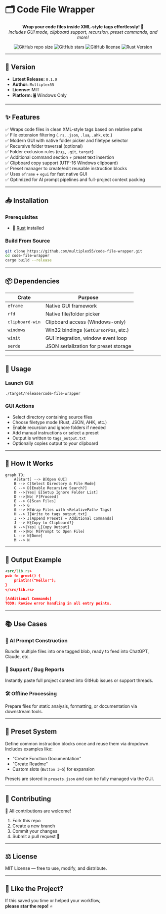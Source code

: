 # 🗂️ **Code File Wrapper**

<p align="center">
  <b>Wrap your code files inside XML-style tags effortlessly! 🚀</b> <br>
  <i>Includes GUI mode, clipboard support, recursion, preset commands, and more!</i>
</p>

<p align="center">
  <img alt="GitHub repo size" src="https://img.shields.io/github/repo-size/multiplex55/code-file-wrapper">
  <img alt="GitHub stars" src="https://img.shields.io/github/stars/multiplex55/code-file-wrapper?style=social">
  <img alt="GitHub license" src="https://img.shields.io/github/license/multiplex55/code-file-wrapper">
  <img alt="Rust Version" src="https://img.shields.io/badge/Rust-Edition%202021-orange">
</p>

---

## 📌 Version  
- **Latest Release:** `0.1.0`  
- **Author:** `Multiplex55`  
- **License:** MIT  
- **Platform:** 🖥 Windows Only  

---

## ✨ Features  

✅ Wraps code files in clean XML-style tags based on relative paths  
✅ File extension filtering (`.rs`, `.json`, `.lua`, `.ahk`, etc.)  
✅ Modern GUI with native folder picker and filetype selector  
✅ Recursive folder traversal (optional)  
✅ Folder exclusion rules (e.g., `.git`, `target`)  
✅ Additional command section + preset text insertion  
✅ Clipboard copy support (UTF-16 Windows clipboard)  
✅ Preset manager to create/edit reusable instruction blocks  
✅ Uses `eframe` + `egui` for fast native GUI  
✅ Optimized for AI prompt pipelines and full-project context packing  

---

## 📥 Installation

### Prerequisites  
- 🦀 [Rust](https://www.rust-lang.org/tools/install) installed

### Build From Source  
```sh
git clone https://github.com/multiplex55/code-file-wrapper.git
cd code-file-wrapper
cargo build --release
```

---

## 📦 Dependencies

| Crate           | Purpose                                      |
|----------------|----------------------------------------------|
| `eframe`        | Native GUI framework                        |
| `rfd`           | Native file/folder picker                   |
| `clipboard-win` | Clipboard access (Windows-only)             |
| `windows`       | Win32 bindings (`GetCursorPos`, etc.)       |
| `winit`         | GUI integration, window event loop          |
| `serde`         | JSON serialization for preset storage       |

---

## 🚀 Usage

### Launch GUI  
```sh
./target/release/code-file-wrapper
```

### GUI Actions  
- Select directory containing source files  
- Choose filetype mode (Rust, JSON, AHK, etc.)  
- Enable recursion and ignore folders if needed  
- Add manual instructions or select a preset  
- Output is written to `tags_output.txt`  
- Optionally copies output to your clipboard  

---

## 📜 How It Works

```mermaid
graph TD;
    A[Start] --> B[Open GUI]
    B --> C[Select Directory & File Mode]
    C --> D[Enable Recursive Search?]
    D -->|Yes| E[Setup Ignore Folder List]
    D -->|No| F[Proceed]
    E --> G[Scan Files]
    F --> G
    G --> H[Wrap Files with <RelativePath> Tags]
    H --> I[Write to tags_output.txt]
    I --> J[Append Presets + Additional Commands]
    J --> K{Copy to Clipboard?}
    K -->|Yes| L[Copy Output]
    K -->|No| M[Prompt to Open File]
    L --> N[Done]
    M --> N
```

---

## 📄 Output Example

```xml
<src/lib.rs>
pub fn greet() {
    println!("Hello!");
}
</src/lib.rs>

[Additional Commands]
TODO: Review error handling in all entry points.
```

---

## 📚 Use Cases

### 🧠 AI Prompt Construction  
Bundle multiple files into one tagged blob, ready to feed into ChatGPT, Claude, etc.

### 📎 Support / Bug Reports  
Instantly paste full project context into GitHub issues or support threads.

### 🛠️ Offline Processing  
Prepare files for static analysis, formatting, or documentation via downstream tools.

---

## 🔧 Preset System

Define common instruction blocks once and reuse them via dropdown.  
Includes examples like:

- "Create Function Documentation"  
- "Create Readme"  
- Custom slots (`Button 3–5`) for expansion

Presets are stored in `presets.json` and can be fully managed via the GUI.

---

## 🤝 Contributing

🎉 All contributions are welcome!  

1. Fork this repo  
2. Create a new branch  
3. Commit your changes  
4. Submit a pull request 🚀

---

## ⚖️ License

MIT License — free to use, modify, and distribute.  

---

## 🌟 Like the Project?

If this saved you time or helped your workflow,  
**please star the repo!** ⭐
